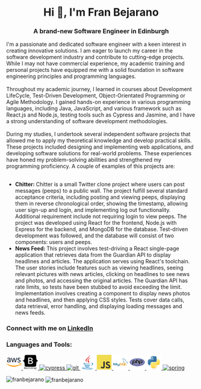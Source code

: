 <h1 align="center">Hi 👋, I'm Fran Bejarano</h1>
<h3 align="center">A brand-new Software Engineer in Edinburgh</h3>

<p align="left"> I'm a passionate and dedicated software engineer with a keen interest in creating innovative solutions. I am eager to launch my career in the software development industry and contribute to cutting-edge projects. While I may not have commercial experience, my academic training and personal projects have equipped me with a solid foundation in software engineering principles and programming languages.
<br>
  <br>
Throughout my academic journey, I learned in courses about Development LifeCycle, Test-Driven Development, Object-Orientated Programming or Agile Methodology. I gained hands-on experience in various programming languages, including Java, JavaScript, and various framework such as React.js and Node.js, testing tools such as Cypress and Jasmine, and I have a strong understanding of software development methodologies. 
<br>
  <br>
During my studies, I undertook several independent software projects that allowed me to apply my theoretical knowledge and develop practical skills. These projects included designing and implementing web applications, and developing software solutions for real-world problems. These experiences have honed my problem-solving abilities and strengthened my programming proficiency. A couple of examples of this projects are:
<br>
  <br>
<ul>
  <li><strong>Chitter: </strong>Chitter is a small Twitter clone project where users can post messages (peeps) to a public wall. The project fulfill several standard acceptance criteria, including posting and viewing peeps, displaying them in reverse chronological order, showing the timestamp, allowing user sign-up and login, and implementing log out functionality. Additional requirement include not requiring login to view peeps. The project was developed using React for the frontend, Node.js with Express for the backend, and MongoDB for the database. Test-driven development was followed, and the database will consist of two components: users and peeps.</li>
  <li><strong>News Feed: </strong> This project involves test-driving a React single-page application that retrieves data from the Guardian API to display headlines and articles. The application serves using React's toolchain. The user stories include features such as viewing headlines, seeing relevant pictures with news articles, clicking on headlines to see news and photos, and accessing the original articles. The Guardian API has rate limits, so tests have been stubbed to avoid exceeding the limit. Implementation involves creating a component to display news photos and headlines, and then applying CSS styles. Tests cover data calls, data retrieval, error handling, and displaying loading messages and news feeds.</li>
</ul>
</p>

<h3 align="left">Connect with me on <a href="https://www.linkedin.com/in/francisco-jose-bejarano-escano-76240716/" target="_blank"> LinkedIn </a></h3>
<p align="left">
</p>

<h3 align="left">Languages and Tools:</h3>
<p align="left"> <a href="https://aws.amazon.com" target="_blank" rel="noreferrer"> <img src="https://raw.githubusercontent.com/devicons/devicon/master/icons/amazonwebservices/amazonwebservices-original-wordmark.svg" alt="aws" width="40" height="40"/> </a> <a href="https://getbootstrap.com" target="_blank" rel="noreferrer"> <img src="https://raw.githubusercontent.com/devicons/devicon/master/icons/bootstrap/bootstrap-plain-wordmark.svg" alt="bootstrap" width="40" height="40"/> </a> <a href="https://www.cypress.io" target="_blank" rel="noreferrer"> <img src="https://raw.githubusercontent.com/simple-icons/simple-icons/6e46ec1fc23b60c8fd0d2f2ff46db82e16dbd75f/icons/cypress.svg" alt="cypress" width="40" height="40"/> </a> <a href="https://git-scm.com/" target="_blank" rel="noreferrer"> <img src="https://www.vectorlogo.zone/logos/git-scm/git-scm-icon.svg" alt="git" width="40" height="40"/> </a> <a href="https://www.java.com" target="_blank" rel="noreferrer"> <img src="https://raw.githubusercontent.com/devicons/devicon/master/icons/java/java-original.svg" alt="java" width="40" height="40"/> </a> <a href="https://developer.mozilla.org/en-US/docs/Web/JavaScript" target="_blank" rel="noreferrer"> <img src="https://raw.githubusercontent.com/devicons/devicon/master/icons/javascript/javascript-original.svg" alt="javascript" width="40" height="40"/> </a> <a href="https://www.mysql.com/" target="_blank" rel="noreferrer"> <img src="https://raw.githubusercontent.com/devicons/devicon/master/icons/mysql/mysql-original-wordmark.svg" alt="mysql" width="40" height="40"/> </a> <a href="https://www.php.net" target="_blank" rel="noreferrer"> <img src="https://raw.githubusercontent.com/devicons/devicon/master/icons/php/php-original.svg" alt="php" width="40" height="40"/> </a> <a href="https://www.python.org" target="_blank" rel="noreferrer"> <img src="https://raw.githubusercontent.com/devicons/devicon/master/icons/python/python-original.svg" alt="python" width="40" height="40"/> </a> <a href="https://spring.io/" target="_blank" rel="noreferrer"> <img src="https://www.vectorlogo.zone/logos/springio/springio-icon.svg" alt="spring" width="40" height="40"/> </a> </p>

<p><img align="left" src="https://github-readme-stats.vercel.app/api/top-langs?username=franbejarano&show_icons=true&locale=en&layout=compact" alt="franbejarano" /></p>

<p>&nbsp;<img align="center" src="https://github-readme-stats.vercel.app/api?username=franbejarano&show_icons=true&locale=en" alt="franbejarano" /></p>
